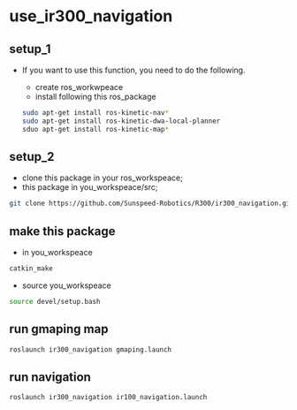 # use_ir300_navigation

## setup_1

+ If you want to use this function, you need to do the following.
  + create ros_workwpeace
  + install following this ros_package
  
  ```bash
  sudo apt-get install ros-kinetic-nav*
  sudo apt-get install ros-kinetic-dwa-local-planner
  sduo apt-get install ros-kinetic-map*
  ```
  
## setup_2

+ clone this package in your ros_workspeace;
+ this package in you_workspeace/src;

```bash
git clone https://github.com/Sunspeed-Robotics/R300/ir300_navigation.git
```

## make this package

+ in you_workspeace

```bash
catkin_make
```

+ source you_workspeace

```bash
source devel/setup.bash
```

## run gmaping map

```bash
roslaunch ir300_navigation gmaping.launch
```

## run navigation

```bash
roslaunch ir300_navigation ir100_navigation.launch
```
